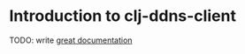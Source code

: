 # Introduction to clj-ddns-client

TODO: write [great documentation](http://jacobian.org/writing/what-to-write/)
